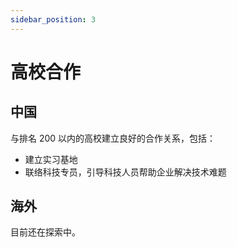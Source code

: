 ```yaml
---
sidebar_position: 3
---
```


# 高校合作

## 中国

与排名 200 以内的高校建立良好的合作关系，包括：

* 建立实习基地
* 联络科技专员，引导科技人员帮助企业解决技术难题

## 海外

目前还在探索中。


